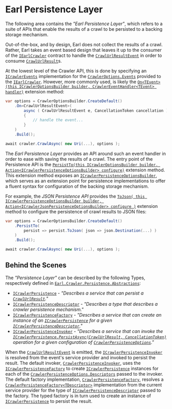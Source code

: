 # Earl Persistence Layer

The following area contains the *"Earl Persistence Layer"*, which refers to a suite of APIs that enable the results of a crawl to be persisted to a backing storage mechanism. 

Out-of-the-box, and by design, Earl does not collect the results of a crawl. Rather, Earl takes an event based design that leaves it up to the consumer of the [`IEarlCrawler`](https://github.com/Cryptoc1/earl/blob/develop/src/Crawler/Abstractions/IEarlCrawler.cs) contract to handle the [`CrawlUrlResultEvent`](https://github.com/Cryptoc1/earl/blob/develop/src/Crawler/Abstractions/Events/ICrawlerEvents.cs#L41) in order to consume [`CrawlUrlResult`](https://github.com/Cryptoc1/earl/blob/develop/src/Crawler/Abstractions/CrawlUrlResult.cs)s.

At the lowest level of the Crawler API, this is done by specifying an [`ICrawlerEvents`](https://github.com/Cryptoc1/earl/blob/develop/src/Crawler/Abstractions/Events/ICrawlerEvents.cs#L5) implementation for the [`CrawlerOptions.Events`](https://github.com/Cryptoc1/earl/blob/develop/src/Crawler/Abstractions/Configuration/CrawlerOptions.cs#L9) provided to the [`IEarlCrawler`](https://github.com/Cryptoc1/earl/blob/develop/src/Crawler/Abstractions/IEarlCrawler.cs). However, more commonly used, is likely the [`On<TEvent>(this ICrawlerOptionsBuilder builder, CrawlerEventHandler<TEvent> handler)`](https://github.com/Cryptoc1/earl/blob/develop/src/Crawler/Events/Configuration/ICrawlerOptionsBuilderEventExtensions.cs#L13) extension method:

```csharp
var options = CrawlerOptionsBuilder.CreateDefault()
    .On<CrawlUrlResultEvent>(
        async ( CrawlUrlResultEvent e, CancellationToken cancellation ) =>
        {
            // handle the event...
        }
    )
    .Build();

await crawler.CrawlAsync( new Uri(...), options );
```

The *Earl Persistence Layer* provides an API around such an event handler in order to ease with saving the results of a crawl. The entry point of the Persistence API is the [`PersistTo(this ICrawlerOptionsBuilder builder, Action<ICrawlerPersistenceOptionsBuilder> configure)`](https://github.com/Cryptoc1/earl/blob/develop/src/Crawler/Persistence/Persistence/Configuration/CrawlerOptionsBuilderPersistenceExtensions.cs#L17) extension method. This extension method exposes an [`ICrawlerPersistenceOptionsBuilder`](https://github.com/Cryptoc1/earl/blob/develop/src/Crawler/Persistence/Abstractions/Configuration/ICrawlerPersistenceOptionsBuilder.cs#L4), which serves as an extension point for persistence implementations to offer a fluent syntax for configuration of the backing storage mechanism. 

For example, the *JSON Persistence API* provides the [`ToJson( this ICrawlerPersistenceOptionsBuilder builder, Action<ICrawlerJsonPersistenceOptionsBuilder> configure )`](https://github.com/Cryptoc1/earl/blob/develop/src/Crawler/Persistence/Json/CrawlerPersistenceBuilderJsonExtensions.cs#L12) extension method to configure the persistence of crawl results to JSON files:

```csharp
var options = CrawlerOptionsBuilder.CreateDefault()
    .PersistTo(
        persist => persist.ToJson( json => json.Destination(...) )
    )
    .Build();

await crawler.CrawlAsync( new Uri(...), options );
```

## Behind the Scenes

The *"Persistence Layer"* can be described by the following Types, respectively defined in [`Earl.Crawler.Persistence.Abstractions`](https://github.com/Cryptoc1/earl/tree/develop/src/Crawler/Persistence/Abstractions):
- [`ICrawlerPersistence`](https://github.com/Cryptoc1/earl/blob/develop/src/Crawler/Persistence/Abstractions/ICrawlerPersistence.cs#L6) - *"Describes a service that can persist a [`CrawlUrlResult`](https://github.com/Cryptoc1/earl/blob/develop/src/Crawler/Abstractions/CrawlUrlResult.cs#L8)."*
- [`ICrawlerPersistenceDescriptor`](https://github.com/Cryptoc1/earl/blob/develop/src/Crawler/Persistence/Abstractions/Configuration/ICrawlerPersistenceDescriptor.cs#L4) - *"Describes a type that describes a crawler persistence mechanism."*
- [`ICrawlerPersistenceFactory`](https://github.com/Cryptoc1/earl/blob/develop/src/Crawler/Persistence/Abstractions/ICrawlerPersistenceFactory.cs#L6) - *"Describes a service that can create an instance of an [`ICrawlerPersistence`](https://github.com/Cryptoc1/earl/blob/develop/src/Crawler/Persistence/Abstractions/ICrawlerPersistence.cs#L6) for a given [`ICrawlerPersistenceDescriptor`](https://github.com/Cryptoc1/earl/blob/develop/src/Crawler/Persistence/Abstractions/Configuration/ICrawlerPersistenceDescriptor.cs#L4)."*
- [`ICrawlerPersistenceInvoker`](https://github.com/Cryptoc1/earl/blob/develop/src/Crawler/Persistence/Abstractions/ICrawlerPersistenceInvoker.cs#L7) - *"Describes a service that can invoke the [`ICrawlerPersistence.PersistAsync(CrawlUrlResult, CancellationToken)`](https://github.com/Cryptoc1/earl/blob/develop/src/Crawler/Persistence/Abstractions/ICrawlerPersistence.cs#L11) operation for a given configuration of [`CrawlerPersistenceOptions`](https://github.com/Cryptoc1/earl/blob/develop/src/Crawler/Persistence/Abstractions/Configuration/CrawlerPersistenceOptions.cs#L4)."*

When the [`CrawlUrlResultEvent`](https://github.com/Cryptoc1/earl/blob/develop/src/Crawler/Abstractions/Events/ICrawlerEvents.cs#L41) is emitted, the [`ICrawlerPersistenceInvoker`](https://github.com/Cryptoc1/earl/blob/develop/src/Crawler/Persistence/Abstractions/ICrawlerPersistenceInvoker.cs#L7) is resolved from the event's service provider and invoked to persist the result. The default invoker, [`CrawlerPersistenceInvoker`](https://github.com/Cryptoc1/earl/blob/develop/src/Crawler/Persistence/Persistence/CrawlerPersistenceInvoker.cs#L8), uses the [`ICrawlerPersistenceFactory`](https://github.com/Cryptoc1/earl/blob/develop/src/Crawler/Persistence/Abstractions/ICrawlerPersistenceFactory.cs#L6) to create [`ICrawlerPersistence`](https://github.com/Cryptoc1/earl/blob/develop/src/Crawler/Persistence/Abstractions/ICrawlerPersistence.cs#L6) instances for each of the [`CrawlerPersistenceOptions.Descriptors`](https://github.com/Cryptoc1/earl/blob/develop/src/Crawler/Persistence/Abstractions/Configuration/CrawlerPersistenceOptions.cs#L4) passed to the invoker. The default factory implementation, [`CrawlerPersistenceFactory`](https://github.com/Cryptoc1/earl/blob/develop/src/Crawler/Persistence/Persistence/CrawlerPersistenceFactory.cs#L8), resolves a [`CrawlerPersistenceFactory<TDescriptor>`](https://github.com/Cryptoc1/earl/blob/develop/src/Crawler/Persistence/Persistence/CrawlerPersistenceFactory.cs#L48) implementation from the current service provider for the type of [`ICrawlerPersistenceDescriptor`](https://github.com/Cryptoc1/earl/blob/develop/src/Crawler/Persistence/Abstractions/Configuration/ICrawlerPersistenceDescriptor.cs#L4) passed to the factory. The typed factory is in turn used to create an instance of [`ICrawlerPersistence`](https://github.com/Cryptoc1/earl/blob/develop/src/Crawler/Persistence/Abstractions/ICrawlerPersistence.cs#L6) to persist the result.

